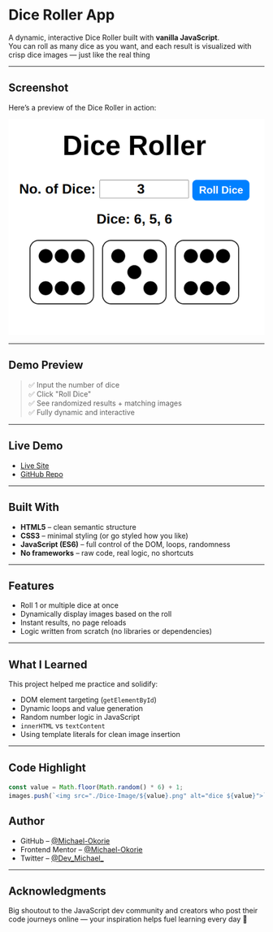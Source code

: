# Dice Roller App

A dynamic, interactive Dice Roller built with **vanilla JavaScript**.  
You can roll as many dice as you want, and each result is visualized with crisp dice images — just like the real thing

---

## Screenshot

Here’s a preview of the Dice Roller in action:

![Dice Roller App](./screenshot.png)

---

## Demo Preview

> ✅ Input the number of dice  
> ✅ Click "Roll Dice"  
> ✅ See randomized results + matching images  
> ✅ Fully dynamic and interactive

---

## Live Demo

- [Live Site]( https://michael-okorie.github.io/Dice-Roller/)  
- [GitHub Repo](https://github.com/Michael-Okorie/Dice-Roller.git)

---

## Built With

- **HTML5** – clean semantic structure  
- **CSS3** – minimal styling (or go styled how you like)  
- **JavaScript (ES6)** – full control of the DOM, loops, randomness  
- **No frameworks** – raw code, real logic, no shortcuts

---

## Features

- Roll 1 or multiple dice at once  
- Dynamically display images based on the roll  
- Instant results, no page reloads  
- Logic written from scratch (no libraries or dependencies)

---

## What I Learned

This project helped me practice and solidify:
- DOM element targeting (`getElementById`)
- Dynamic loops and value generation
- Random number logic in JavaScript
- `innerHTML` vs `textContent`
- Using template literals for clean image insertion

---

## Code Highlight

```js
const value = Math.floor(Math.random() * 6) + 1;
images.push(`<img src="./Dice-Image/${value}.png" alt="dice ${value}">`);
```

## Author

- GitHub – [@Michael-Okorie](https://github.com/Michael-Okorie)
- Frontend Mentor – [@Michael-Okorie](https://www.frontendmentor.io/profile/Michael-Okorie)
- Twitter – [@Dev_Michael_](https://x.com/Dev_Michael_)

---

## Acknowledgments

Big shoutout to the JavaScript dev community and creators who post their code journeys online — your inspiration helps fuel learning every day 💯
